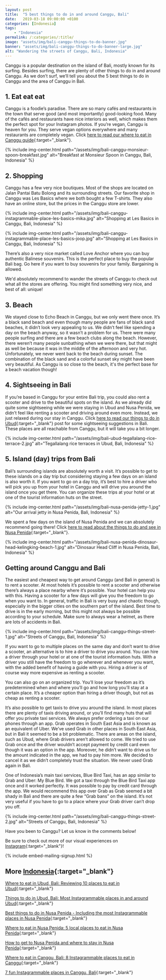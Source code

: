 ```yaml
---
layout: post
title:  "5 best things to do in and around Canggu, Bali"
date:   2019-03-18 09:00:00 +0100
categories: [Indonesia]
tags:
    - "Indonesia"
permalink: /:categories/:title/
image: "assets/img/bali-canggu-things-to-do-banner.jpg"
banner: "assets/img/bali-canggu-things-to-do-banner-large.jpg"
alt: "Wandering the streets of Canggu, Bali, Indonesia"
---
```


Canggu is a popular destination on the island of Bali, mostly known for its surfing. Besides surfing, there are plenty of other things to do in and around Canggu. As we don’t surf, we’ll tell you about the 5 best things to do in Canggu and the area of Canggu in Bali. 

## 1. Eat eat eat

Canggu is a foodie’s paradise. There are so many cafés and restaurants in the town that serve good (and most importantly) good-looking food. Many of the cafés and restaurants have nice interiors as well, which makes them the perfect spot for your Instagram photos. If you’re vegan, Canggu is heaven for you. They serve vegan options everywhere and many restaurants are completely vegan. Click [here to read our where to eat in Canggu guide][eat canggu]{:target="_blank"}.

{% include img-center.html path="/assets/img/bali-canggu-monsieur-spoon-breakfast.jpg" alt="Breakfast at Monsieur Spoon in Canggu, Bali, Indonesia" %}

## 2. Shopping

Canggu has a few very nice boutiques. Most of the shops are located on Jalan Pantai Batu Bolong and its surrounding streets. Our favorite shop in Canggu was Les Basics where we both bought a few T-shirts. They also have an online store, but the prices in the Canggu store are lower. 

{% include img-center.html path="/assets/img/bali-canggu-instagrammable-place-les-basics-mika.jpg" alt="Shopping at Les Basics in Canggu, Bali, Indonesia" %}

{% include img-center.html path="/assets/img/bali-canggu-instagrammable-place-les-basics-joop.jpg" alt="Shopping at Les Basics in Canggu, Bali, Indonesia" %}

There’s also a very nice market called Love Anchor where you can buy authentic Balinese souvenirs. This is the perfect place to buy the popular Bali bag. Go here if you want to buy souvenirs for your family. Bargaining is allowed. 

We'd absolutely recommend to wander the streets of Canggu to check out what all the stores are offering. You might find something very nice, and best of all: unique! 

## 3. Beach 

We stayed close to Echo Beach in Canggu, but we only went there once. It’s a black sand beach and even though many people are fans of black sand beaches, it didn’t look very appealing to us. We didn’t feel like spending a day on the beach anyway, so it wasn’t a problem for us. There were many people surfing and there are a few beach clubs along the beach. However, there weren’t many people sunbathing when we were there, but that might as well be because it was in the middle of the afternoon and very hot. Unfortunately, we never went back to the beach during sunset. The combination of the black sand and a colorful sunset sky might have been very beautiful. As Canggu is so close to the beach, it's the perfect base for a beach vacation though!

## 4. Sightseeing in Bali 

If you’re based in Canggu for your entire Bali trip, you could also rent a scooter and drive to the beautiful spots on the island. As we already did quite some sightseeing while we were staying in Ubud and Nusa Penida, we didn’t feel like renting a scooter and driving around even more. Instead, we just relaxed during our stay in Canggu. Click [here to read our things to do in Ubud][things ubud]{:target="_blank"} post for some sightseeing suggestions in Bali. These places are all reachable from Canggu, but it will take you a bit longer. 

{% include img-center.html path="/assets/img/bali-ubud-tegallalang-rice-terrace-2.jpg" alt="Tegallalang rice terraces in Ubud, Bali, Indonesia" %}

## 5. Island (day) trips from Bali

Bali’s surrounding islands are absolutely worth a visit. It’s possible to get to these islands on a day trip but considering staying a few days on an island is also worth it. If you want to go on a day trip, it’s best to hire a driver who will pick you up from your hotel in Canggu and will drive you around the island once you get there. You can organize these trips at your hotel or at one of the tourist information huts on the street.

{% include img-center.html path="/assets/img/bali-nusa-penida-jetty-1.jpg" alt="Our arrival jetty in Nusa Penida, Bali, Indonesia" %}

We spent a few days on the island of Nusa Penida and we can absolutely recommend going there! Click [here to read about the things to do and see in Nusa Penida][things nusa penida]{:target="_blank"}. 

{% include img-center.html path="/assets/img/bali-nusa-penida-dinosaur-head-kelingking-beach-1.jpg" alt="Dinosaur Head Cliff in Nusa Penida, Bali, Indonesia" %}

## Getting around Canggu and Bali

The easiest and cheapest way to get around Canggu (and Bali in general) is to rent a scooter. At most hotels it’s possible to rent a scooter and otherwise there’s always a place nearby where it’s possible. Your hotel can help you with this. Having a scooter for a few days will give you the freedom to go when you want to. In general, traffic in Bali is very busy and chaotic though, especially in the bigger cities on the southern part of the island. Best time to drive is in the early morning, but this might not always be possible according to your schedule. Make sure to always wear a helmet, as there are lots of accidents in Bali.   

{% include img-center.html path="/assets/img/bali-canggu-things-street-1.jpg" alt="Streets of Canggu, Bali, Indonesia" %}

If you want to go to multiple places on the same day and don’t want to drive a scooter, an alternative is to hire a driver to drive you around. You can hire a driver through your hotel or at one of the tourist information huts. With a driver you still have the freedom to go wherever and whenever you want, with the added benefit of having a guide with you. Hiring a driver is of course way more expensive as renting a scooter. 

You can also go on an organized trip. You’ll lose your freedom as it’s predetermined when and where you’ll go and how long you’ll stay at a certain place. It’s a cheaper option than hiring a driver though, but not as cheap as renting a scooter.

It’s also possible to get taxis to drive you around the island. In most places there are plenty of taxis driving around, or you’ll find many huts that will offer you private taxi services. We always prefer ordering a taxi on our phones through an app. Grab operates in South East Asia and is known as an equivalent of Uber. We’ve used Grab in other places in South East Asia, but in Bali it seemed to be a bit problematic. There are areas on the island, such as Ubud, where Grab drivers aren’t allowed to come. We tried to use Grab once and the driver wouldn’t accept payment by credit card even though it was an option in the app. Moreover, he didn’t want to drive us for the amount indicated in the app, we had to pay him more. We decided to cancel it as we didn’t completely trust the situation. We never used Grab again in Bali. 

One of Indonesia’s main taxi services, Blue Bird Taxi, has an app similar to Grab and Uber: My Blue Bird. We got a taxi through the Blue Bird Taxi app once and it worked perfectly. It was possible to pay by credit card through the app. We would recommend this app over Grab as Grab seemed a bit shady in Bali and there are quite a few “Grab bans” on the island. It’s not very useful if you have to go to a place where your Grab driver can’t drop you off. 

{% include img-center.html path="/assets/img/bali-canggu-things-street-2.jpg" alt="Streets of Canggu, Bali, Indonesia" %}

Have you been to Canggu? Let us know in the comments below!

Be sure to check out more of our visual experiences on [Instagram][instagram]{:target="_blank"}!

{% include embed-mailing-signup.html %}

## More [Indonesia][indonesia]{:target="_blank"}

[Where to eat in Ubud, Bali: Reviewing 10 places to eat in Ubud][eat ubud]{:target="_blank"}

[Things to do in Ubud, Bali: Most Instagrammable places in and around Ubud][things ubud]{:target="_blank"}

[Best things to do in Nusa Penida - Including the most Instagrammable places in Nusa Penida][things nusa penida]{:target="_blank"}

[Where to eat in Nusa Penida: 5 local places to eat in Nusa Penida][eat nusa penida]{:target="_blank"}

[How to get to Nusa Penida and where to stay in Nusa Penida][stay nusa penida]{:target="_blank"}

[Where to eat in Canggu, Bali: 8 Instagrammable places to eat in Canggu][eat canggu]{:target="_blank"}

[7 fun Instagrammable places in Canggu, Bali][instagrammable places canggu]{:target="_blank"}

[eat canggu]: https://kipamojo.world/indonesia/Where-to-eat-in-Canggu-Bali-8-Instagrammable-places-to-eat-in-Canggu/ 
[instagrammable places canggu]: https://kipamojo.world/indonesia/7-fun-Instagrammable-places-in-Canggu-Bali/ 
[eat ubud]: https://kipamojo.world/indonesia/Where-to-eat-in-Ubud-Bali-Reviewing-10-places-to-eat-in-Ubud/ 
[things ubud]: https://kipamojo.world/indonesia/Things-to-do-in-Ubud-Bali-Most-Instagrammable-places-in-and-around-Ubud/ 
[things nusa penida]: https://kipamojo.world/indonesia/Best-things-to-do-in-Nusa-Penida-Including-the-most-Instagrammable-places-in-Nusa-Penida/ 
[eat nusa penida]: https://kipamojo.world/indonesia/Where-to-eat-in-Nusa-Penida-5-local-places-to-eat-in-Nusa-Penida/ 
[stay nusa penida]: https://kipamojo.world/indonesia/How-to-get-to-Nusa-Penida-and-where-to-stay-in-Nusa-Penida/ 

[instagram]: https://instagram.com/kipamojo 
[indonesia]: https://kipamojo.world/tags.html#indonesia
